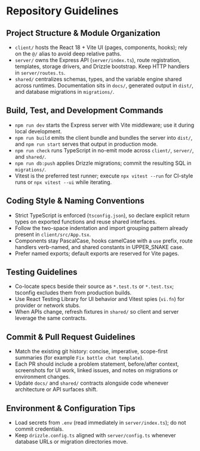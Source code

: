 # Repository Guidelines

## Project Structure & Module Organization
- `client/` hosts the React 18 + Vite UI (pages, components, hooks); rely on the `@/` alias to avoid deep relative paths.
- `server/` owns the Express API (`server/index.ts`), route registration, templates, storage drivers, and Drizzle bootstrap. Keep HTTP handlers in `server/routes.ts`.
- `shared/` centralizes schemas, types, and the variable engine shared across runtimes. Documentation sits in `docs/`, generated output in `dist/`, and database migrations in `migrations/`.

## Build, Test, and Development Commands
- `npm run dev` starts the Express server with Vite middleware; use it during local development.
- `npm run build` emits the client bundle and bundles the server into `dist/`, and `npm run start` serves that output in production mode.
- `npm run check` runs TypeScript in no-emit mode across `client/`, `server/`, and `shared/`.
- `npm run db:push` applies Drizzle migrations; commit the resulting SQL in `migrations/`.
- Vitest is the preferred test runner; execute `npx vitest --run` for CI-style runs or `npx vitest --ui` while iterating.

## Coding Style & Naming Conventions
- Strict TypeScript is enforced (`tsconfig.json`), so declare explicit return types on exported functions and reuse shared interfaces.
- Follow the two-space indentation and import grouping pattern already present in `client/src/App.tsx`.
- Components stay PascalCase, hooks camelCase with a `use` prefix, route handlers verb-named, and shared constants in UPPER_SNAKE case.
- Prefer named exports; default exports are reserved for Vite pages.

## Testing Guidelines
- Co-locate specs beside their source as `*.test.ts` or `*.test.tsx`; tsconfig excludes them from production builds.
- Use React Testing Library for UI behavior and Vitest spies (`vi.fn`) for provider or network stubs.
- When APIs change, refresh fixtures in `shared/` so client and server leverage the same contracts.

## Commit & Pull Request Guidelines
- Match the existing git history: concise, imperative, scope-first summaries (for example `Fix battle chat template`).
- Each PR should include a problem statement, before/after context, screenshots for UI work, linked issues, and notes on migrations or environment changes.
- Update `docs/` and `shared/` contracts alongside code whenever architecture or API surfaces shift.

## Environment & Configuration Tips
- Load secrets from `.env` (read immediately in `server/index.ts`); do not commit credentials.
- Keep `drizzle.config.ts` aligned with `server/config.ts` whenever database URLs or migration directories move.